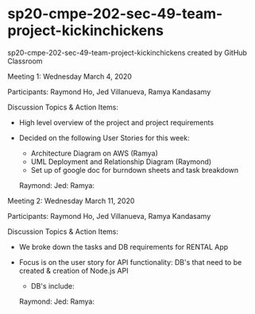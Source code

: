 # sp20-cmpe-202-sec-49-team-project-kickinchickens
sp20-cmpe-202-sec-49-team-project-kickinchickens created by GitHub Classroom


Meeting 1: Wednesday March 4, 2020

Participants: Raymond Ho, Jed Villanueva, Ramya Kandasamy

Discussion Topics & Action Items:

- High level overview of the project and project requirements
- Decided on the following User Stories for this week: 
  - Architecture Diagram on AWS (Ramya)
  - UML Deployment and Relationship Diagram (Raymond)
  - Set up of google doc for burndown sheets and task breakdown
  
  Raymond:
  Jed:
  Ramya: 
  
Meeting 2: Wednesday March 11, 2020

Participants: Raymond Ho, Jed Villanueva, Ramya Kandasamy

Discussion Topics & Action Items:
- We broke down the tasks and DB requirements for RENTAL App
- Focus is on the user story for API functionality: DB's that need to be created & creation of Node.js API
  - DB's include:
  
  Raymond:
  Jed:
  Ramya: 

  
  
